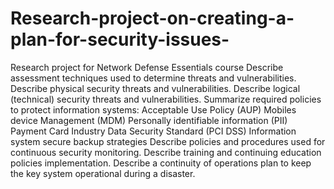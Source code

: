 # Research-project-on-creating-a-plan-for-security-issues-
Research project for Network Defense Essentials course 
Describe assessment techniques used to determine threats and vulnerabilities.
Describe physical security threats and vulnerabilities.
Describe logical (technical) security threats and vulnerabilities.
Summarize required policies to protect information systems:
Acceptable Use Policy (AUP)
Mobiles device Management (MDM)
Personally identifiable information (PII)
Payment Card Industry Data Security Standard (PCI DSS)
Information system secure backup strategies
Describe policies and procedures used for continuous security monitoring.
Describe training and continuing education policies implementation.
Describe a continuity of operations plan to keep the key system operational during a disaster.
